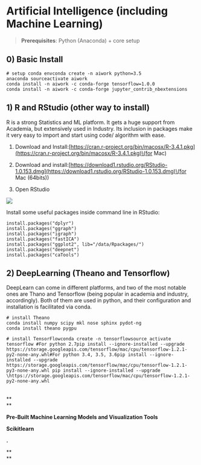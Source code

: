 # **Artificial Intelligence \(including Machine Learning\)**

> **Prerequisites**: Python \(Anaconda\) + core setup

## **0\) Basic Install**

```
# setup conda envconda create -n aiwork python=3.5 
anaconda sourceactivate aiwork 
conda install -n aiwork -c conda-forge tensorflow=1.0.0 
conda install -n aiwork -c conda-forge jupyter_contrib_nbextensions
```

## **1\) R and RStudio \(other way to install\)**

R is a strong Statistics and ML platform. It gets a huge support from Academia, but extensively used in Industry. Its inclusion in packages make it very easy to import and start using code/ algorithm with ease.

1. Download and Install:[https://cran.r-project.org/bin/macosx/R-3.4.1.pkg](https://cran.r-project.org/bin/macosx/R-3.4.1.pkg)\(for Mac\)

2. Download and install:[https://download1.rstudio.org/RStudio-1.0.153.dmg](https://download1.rstudio.org/RStudio-1.0.153.dmg)\(for Mac \(64bits\)\)

3. Open RStudio

![](https://lh3.googleusercontent.com/COl0dT4M1RHNbnorZolzpHFswSJU8tiMArs3dq7kAePMTpVFufd_NawD0sGVanbVHDiVo-MzoHkTSrcxPx99qn1ieQM6GbU00TS0TTgm46fNVn_AG7NG79hxUmG3-L0iNDutqAxh)

Install some useful packages inside command line in RStudio:

```
install.packages("dplyr")
install.packages("ggraph")
install.packages("igraph")
install.packages("fastICA")
install.packages("ggplot2", lib="/data/Rpackages/")
install.packages("deepnet")
install.packages("caTools")
```

## **2\) DeepLearning \(Theano and Tensorflow\)**

DeepLearn can come in different platforms, and two of the most notable ones are Thano and Tensorflow \(being popular in academia and industry, accordingly\). Both of them are used in python, and their configuration and installation is facilitated via conda.

```
# install Theano
conda install numpy scipy mkl nose sphinx pydot-ng
conda install theano pygpu
```

```
# install TensorFlowconda create -n tensorflowsource activate tensorflow #For python 2.7pip install --ignore-installed --upgrade https://storage.googleapis.com/tensorflow/mac/cpu/tensorflow-1.2.1-py2-none-any.whl#For python 3.4, 3.5, 3.6pip install --ignore-installed --upgrade https://storage.googleapis.com/tensorflow/mac/cpu/tensorflow-1.2.1-py3-none-any.whl pip install --ignore-installed --upgrade \https://storage.googleapis.com/tensorflow/mac/cpu/tensorflow-1.2.1-py2-none-any.whl

```

|  |
| :--- |


**  
**

**Pre-Built Machine Learning Models and Visualization Tools**

**Scikitlearn**

**.**

**  
**

